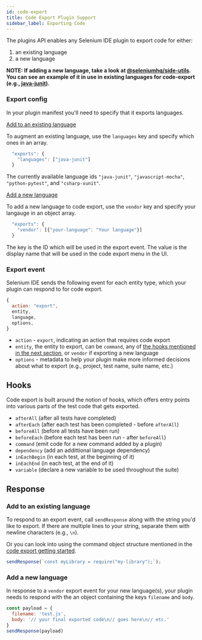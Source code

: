 ```yaml
---
id: code-export
title: Code Export Plugin Support
sidebar_label: Exporting Code
---
```


The plugins API enables any Selenium IDE plugin to export code for either:

1. an existing language
2. a new language

__NOTE: If adding a new language, take a look at [@seleniumhq/side-utils](https://www.npmjs.com/package/@seleniumhq/side-utils). You can see an example of it in use in existing languages for code-export (e.g., [java-junit](https://github.com/SeleniumHQ/selenium-ide/tree/v3/packages/code-export-java-junit)).__

### Export config

In your plugin manifest you'll need to specify that it exports languages.

<u>Add to an existing language</u>

To augment an existing language, use the `languages` key and specify which ones in an array.

```javascript
  "exports": {
    "languages": ["java-junit"]
  }
```

The currently available language ids `"java-junit"`, `"javascript-mocha"`, `"python-pytest"`, and `"csharp-xunit"`.

<u>Add a new language</u>

To add a new language to code export, use the `vendor` key and specify your langauge in an object array.

```javascript
  "exports": {
    "vendor": [{"your-language": "Your language"}]
  }
```

The key is the ID which will be used in the export event. The value is the display name that will be used in the code export menu in the UI.

### Export event

Selenium IDE sends the following event for each entity type, which your plugin can respond to for code export.

```js
{
  action: "export",
  entity,
  language,
  options,
}
```

- `action` - `export`, indicating an action that requires code export
- `entity`, the entity to export, can be `command`, any of [the hooks mentioned in the next section](code-export.md#hooks), or `vendor` if exporting a new language
- `options` - metadata to help your plugin make more informed decisions about what to export (e.g., project, test name, suite name, etc.)

## Hooks

Code export is built around the notion of hooks, which offers entry points into various parts of the test code that gets exported.

- `afterAll` (after all tests have completed)
- `afterEach` (after each test has been completed - before `afterAll`)
- `beforeAll` (before all tests have been run)
- `beforeEach` (before each test has been run - after `beforeAll`)
- `command` (emit code for a new command added by a plugin)
- `dependency` (add an addittional language dependency)
- `inEachBegin` (in each test, at the beginning of it)
- `inEachEnd` (in each test, at the end of it)
- `variable` (declare a new variable to be used throughout the suite)

## Response

### Add to an existing language

To respond to an export event, call `sendResponse` along with the string you'd like to export. If there are multiple lines to your string, separate them with newline characters (e.g., `\n`).

Or you can look into using the command object structure mentioned in the [code export getting started](introduction/code-export.md#2-update-the-locators-and-commands).

```js
sendResponse(`const myLibrary = require("my-library");`);
```

### Add a new language

In response to a `vendor` export event for your new language(s), your plugin needs to respond with the an object containing the keys `filename` and `body`.

```javascript
const payload = {
  filename: 'test.js',
  body: '// your final exported code\n// goes here\n// etc.'
}
sendResponse(payload)
```


